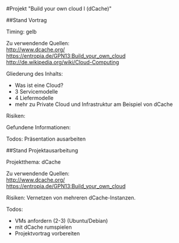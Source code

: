 #Projekt "Build your own cloud I (dCache)"


##Stand Vortrag

Timing: gelb

Zu verwendende Quellen:  
http://www.dcache.org/  
https://entropia.de/GPN13:Build_your_own_cloud  
http://de.wikipedia.org/wiki/Cloud-Computing

Gliederung des Inhalts:
- Was ist eine Cloud?
- 3 Servicemodelle
- 4 Liefermodelle
- mehr zu Private Cloud und Infrastruktur am Beispiel von dCache

Risiken:

Gefundene Informationen:

Todos:
Präsentation ausarbeiten


##Stand Projektausarbeitung

Projektthema:
dCache

Zu verwendende Quellen:  
http://www.dcache.org/   
https://entropia.de/GPN13:Build_your_own_cloud

Risiken:
Vernetzen von mehreren dCache-Instanzen.

Todos:
- VMs anfordern (2-3) (Ubuntu/Debian)
- mit dCache rumspielen
- Projektvortrag vorbereiten
